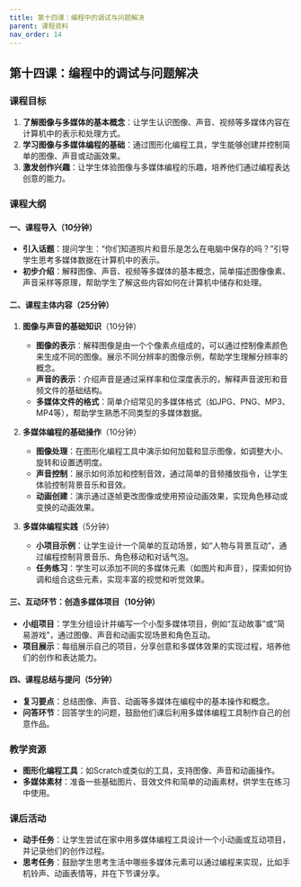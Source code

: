 ```yaml
---
title: 第十四课：编程中的调试与问题解决
parent: 课程资料
nav_order: 14
---
```


## 第十四课：编程中的调试与问题解决

### 课程目标
1. **了解图像与多媒体的基本概念**：让学生认识图像、声音、视频等多媒体内容在计算机中的表示和处理方式。
2. **学习图像与多媒体编程的基础**：通过图形化编程工具，学生能够创建并控制简单的图像、声音或动画效果。
3. **激发创作兴趣**：让学生体验图像与多媒体编程的乐趣，培养他们通过编程表达创意的能力。

### 课程大纲

#### 一、课程导入（10分钟）
   - **引入话题**：提问学生：“你们知道照片和音乐是怎么在电脑中保存的吗？”引导学生思考多媒体数据在计算机中的表示。
   - **初步介绍**：解释图像、声音、视频等多媒体的基本概念，简单描述图像像素、声音采样等原理，帮助学生了解这些内容如何在计算机中储存和处理。

#### 二、课程主体内容（25分钟）
1. **图像与声音的基础知识**（10分钟）
   - **图像的表示**：解释图像是由一个个像素点组成的，可以通过控制像素颜色来生成不同的图像。展示不同分辨率的图像示例，帮助学生理解分辨率的概念。
   - **声音的表示**：介绍声音是通过采样率和位深度表示的，解释声音波形和音频文件的基础结构。
   - **多媒体文件的格式**：简单介绍常见的多媒体格式（如JPG、PNG、MP3、MP4等），帮助学生熟悉不同类型的多媒体数据。

2. **多媒体编程的基础操作**（10分钟）
   - **图像处理**：在图形化编程工具中演示如何加载和显示图像，如调整大小、旋转和设置透明度。
   - **声音控制**：展示如何添加和控制音效，通过简单的音频播放指令，让学生体验控制背景音乐和音效。
   - **动画创建**：演示通过逐帧更改图像或使用预设动画效果，实现角色移动或变换的动画效果。

3. **多媒体编程实践**（5分钟）
   - **小项目示例**：让学生设计一个简单的互动场景，如“人物与背景互动”，通过编程控制背景音乐、角色移动和对话气泡。
   - **任务练习**：学生可以添加不同的多媒体元素（如图片和声音），探索如何协调和组合这些元素，实现丰富的视觉和听觉效果。

#### 三、互动环节：创造多媒体项目（10分钟）
   - **小组项目**：学生分组设计并编写一个小型多媒体项目，例如“互动故事”或“简易游戏”，通过图像、声音和动画实现场景和角色互动。
   - **项目展示**：每组展示自己的项目，分享创意和多媒体效果的实现过程，培养他们的创作和表达能力。

#### 四、课程总结与提问（5分钟）
   - **复习要点**：总结图像、声音、动画等多媒体在编程中的基本操作和概念。
   - **问答环节**：回答学生的问题，鼓励他们课后利用多媒体编程工具制作自己的创意作品。

### 教学资源
- **图形化编程工具**：如Scratch或类似的工具，支持图像、声音和动画操作。
- **多媒体素材**：准备一些基础图片、音效文件和简单的动画素材，供学生在练习中使用。

### 课后活动
- **动手任务**：让学生尝试在家中用多媒体编程工具设计一个小动画或互动项目，并记录他们的创作过程。
- **思考任务**：鼓励学生思考生活中哪些多媒体元素可以通过编程来实现，比如手机铃声、动画表情等，并在下节课分享。